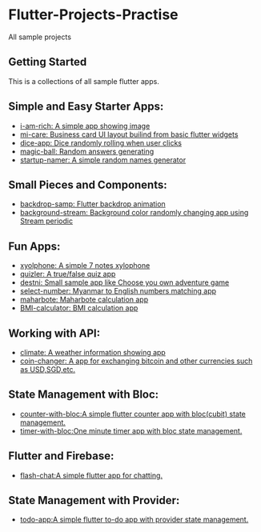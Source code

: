 # Flutter-Projects-Practise
All sample projects

## Getting Started

This is a collections of all sample flutter apps.

## Simple and Easy Starter Apps:

- [i-am-rich: A simple app showing image](https://github.com/EaintMM/i_am_rich)
- [mi-care: Business card UI layout builind from basic flutter widgets](https://github.com/EaintMM/mi_card)
- [dice-app: Dice randomly rolling when user clicks ](https://github.com/EaintMM/dice_app)
- [magic-ball: Random answers generating  ](https://github.com/EaintMM/magic_8_balls)
- [startup-namer: A simple random names generator](https://github.com/EaintMM/startup_namer)


## Small Pieces and Components:

- [backdrop-samp: Flutter backdrop animation](https://github.com/EaintMM/backdrop_samp)
- [background-stream: Background color randomly changing app using Stream periodic](https://github.com/EaintMM/background_stream)

## Fun Apps:

- [xyolphone: A simple 7 notes xylophone](https://github.com/EaintMM/xylophone)
- [quizler: A true/false quiz app](https://github.com/EaintMM/quizzler)
- [destni: Small sample app like Choose you own adventure game ](https://github.com/EaintMM/destini)
- [select-number: Myanmar to English numbers matching app](https://github.com/EaintMM/select_number)
- [maharbote: Maharbote calculation app](https://github.com/EaintMM/maharbote)
- [BMI-calculator: BMI calculation app](https://github.com/EaintMM/bmi_calculator)

## Working with API:

- [climate: A weather information showing app](https://github.com/EaintMM/climate)
- [coin-changer: A app for exchanging bitcoin and other currencies such as USD,SGD,etc.](https://github.com/EaintMM/coin_changer)

## State Management with Bloc:

- [counter-with-bloc:A simple flutter counter app with bloc(cubit) state management.](https://github.com/EaintMM/counter_with_bloc)
- [timer-with-bloc:One minute timer app with bloc state management.](https://github.com/EaintMM/timer_with_bloc)

## Flutter and Firebase:

- [flash-chat:A simple flutter app for chatting.](https://github.com/EaintMM/flash_chat)

## State Management with Provider:

- [todo-app:A simple flutter to-do app with provider state management.](https://github.com/EaintMM/todo_app)
